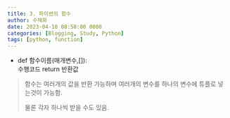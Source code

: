 ```yaml
---
title: 3. 파이썬의 함수
author: 수채화
date: 2023-04-18 08:58:00 0000
categories: [Blogging, Study, Python]
tags: [python, function]
---
```


- def 함수이름(매개변수,[]):<br>
    수행코드
    return 반환값

> 함수는 여러개의 값을 반환 가능하며 여러개의 변수를 하나의 변수에 튜플로 넣는것이 가능함. 
> 
> 물론 각자 하나씩 받을 수도 있음.

